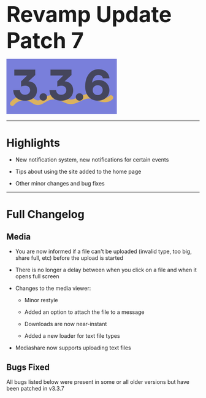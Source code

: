 <h1 style="font-size:4em;margin-bottom:0.25em;">
    Revamp Update Patch 7
</h1>

<img src="/public/v3.3.6.svg" height="10%" alt="v3.3.6">

<hr>

<!-- Released on Wednesday, April 3rd, 2024

<hr> -->

<style>
    h1 {
        font-size: 2em;
    }
</style>

# Highlights

- New notification system, new notifications for certain events

- Tips about using the site added to the home page

- Other minor changes and bug fixes

<hr>

# Full Changelog

## Media

- You are now informed if a file can't be uploaded (invalid type, too big, share full, etc) before the upload is started

- There is no longer a delay between when you click on a file and when it opens full screen

- Changes to the media viewer:

  - Minor restyle

  - Added an option to attach the file to a message

  - Downloads are now near-instant

  - Added a new loader for text file types

- Mediashare now supports uploading text files

## Bugs Fixed

All bugs listed below were present in some or all older versions but have been patched in v3.3.7

<!-- <hr> -->

<!-- Backup Google Chat Revamp Update Patch 6 (v3.3.6), Released 4/3/2024   -->
<!-- <img src="../public/logo.svg" height="10%" alt="Backup Google Chat"> -->

